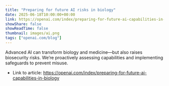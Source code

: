 ```yaml
---
title: "Preparing for future AI risks in biology"
date: 2025-06-18T10:00:00+00:00
link: https://openai.com/index/preparing-for-future-ai-capabilities-in-biology
showShare: false
showReadTime: false
thumbnail: images/ai.png
tags: ["openai.com/blog"]
---
```

Advanced AI can transform biology and medicine—but also raises biosecurity risks. We’re proactively assessing capabilities and implementing safeguards to prevent misuse.

- Link to article: https://openai.com/index/preparing-for-future-ai-capabilities-in-biology